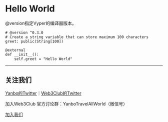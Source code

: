 # Hello World
@version指定Vyper的编译器版本。

```
# @version ^0.3.0
# Create a string variable that can store maximum 100 characters
greet: public(String[100])

@external
def __init__():
    self.greet = "Hello World"
```


---
## 关注我们
[Yanbo的Twitter](https://twitter.com/YanboOfficial)｜[Web3Club的Twitter](https://twitter.com/Web3ClubCN)

加入Web3Club 官方讨论群：YanboTravelAllWorld（微信号）

[加入我们](https://github.com/Web3-Club/Intro./blob/main/Join%20club.md)
